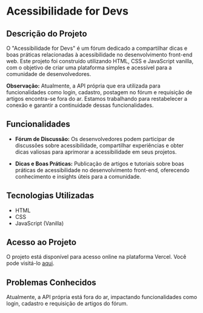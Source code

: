 # Acessibilidade for Devs

## Descrição do Projeto

O "Acessibilidade for Devs" é um fórum dedicado a compartilhar dicas e boas práticas relacionadas à acessibilidade no desenvolvimento front-end web. Este projeto foi construído utilizando HTML, CSS e JavaScript vanilla, com o objetivo de criar uma plataforma simples e acessível para a comunidade de desenvolvedores.

**Observação:** Atualmente, a API própria que era utilizada para funcionalidades como login, cadastro, postagem no fórum e requisição de artigos encontra-se fora do ar. Estamos trabalhando para restabelecer a conexão e garantir a continuidade dessas funcionalidades.

## Funcionalidades

- **Fórum de Discussão:** Os desenvolvedores podem participar de discussões sobre acessibilidade, compartilhar experiências e obter dicas valiosas para aprimorar a acessibilidade em seus projetos.

- **Dicas e Boas Práticas:** Publicação de artigos e tutoriais sobre boas práticas de acessibilidade no desenvolvimento front-end, oferecendo conhecimento e insights úteis para a comunidade.

## Tecnologias Utilizadas

- HTML
- CSS
- JavaScript (Vanilla)

## Acesso ao Projeto

O projeto está disponível para acesso online na plataforma Vercel. Você pode visitá-lo [aqui](https://acessibilidadefordevs.vercel.app/).

## Problemas Conhecidos

Atualmente, a API própria está fora do ar, impactando funcionalidades como login, cadastro e requisição de artigos do fórum.
